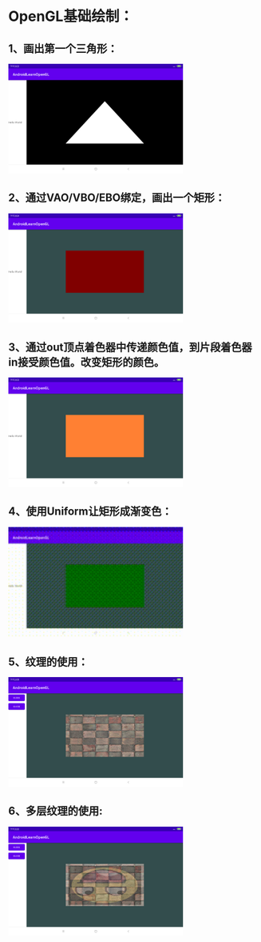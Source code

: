 # OpenGL基础绘制：


## 1、画出第一个三角形：
  <img src="https://github.com/wangyongyao1989/AndroidLearnOpenGL/blob/master/pic/triangle.png" width="350px">

## 2、通过VAO/VBO/EBO绑定，画出一个矩形：
  <img src="https://github.com/wangyongyao1989/AndroidLearnOpenGL/blob/master/pic/rectangle1.png" width="350px">

## 3、通过out顶点着色器中传递颜色值，到片段着色器in接受颜色值。改变矩形的颜色。
  <img src="https://github.com/wangyongyao1989/AndroidLearnOpenGL/blob/master/pic/rectangle2.png" width="350px">

## 4、使用Uniform让矩形成渐变色：
  <img src="https://github.com/wangyongyao1989/AndroidLearnOpenGL/blob/master/pic/uniform1.gif" width="350px">

## 5、纹理的使用：
  <img src="https://github.com/wangyongyao1989/AndroidLearnOpenGL/blob/master/pic/texture.png" width="350px">

## 6、多层纹理的使用:
  <img src="https://github.com/wangyongyao1989/AndroidLearnOpenGL/blob/master/pic/texturemix.png" width="350px">




    
